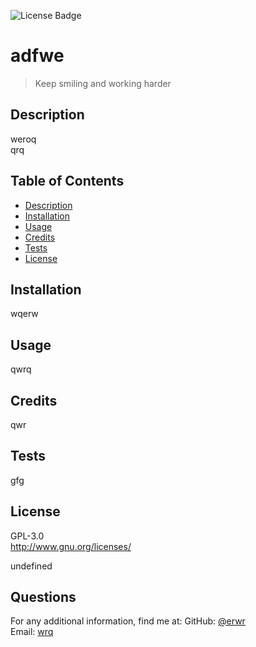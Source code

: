 ![License Badge](https://img.shields.io/badge/license-GPL-3.0-yellow.svg)
  
  # adfwe
  
  > Keep smiling and working harder
  
  ## Description
  weroq
  <br>
  qrq
  <br>

  ## Table of Contents
  - [Description](#)
  - [Installation](#installation)
  - [Usage](#usage)
  - [Credits](#credits)
  - [Tests](#tests)
  - [License](#license)

  ## Installation
  wqerw

  ## Usage
  qwrq

  ## Credits
  qwr
  
  ## Tests
  gfg

  ## License
  GPL-3.0
  <br>
  http://www.gnu.org/licenses/
  

  undefined
  
  

  ## Questions
  For any additional information, find me at:
  GitHub: [@erwr](https://github.com/erwr)
  <br>
  Email: [wrq](mailto:wrq)
  

  